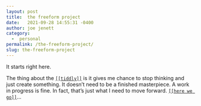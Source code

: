 ```yaml
---
layout: post
title:  the freeform project
date:   2021-09-28 14:55:31 -0400
author: joe jenett
category:
  -  personal
permalink: /the-freeform-project/
slug: the-freeform-project
---
```

<p>It starts right here.</p>
<p>The thing about the <a href="https://ideas.joejenett.com/" title=""><code>[[tiddly]]</code></a> is it gives me chance to stop thinking and just create something. It doesn’t need to be a finished masterpiece. A work in progress is fine. In fact, that’s just what I need to move forward. <a href="https://ideas.joejenett.com/#freeform%20092821"><code>[[here we go]]</code></a>...</p>